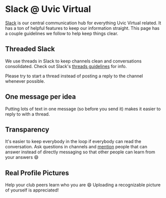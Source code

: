 # Slack @ Uvic Virtual
[Slack](https://get.slack.help/hc/en-us/articles/115004071768-What-is-Slack-) is our central communication hub for everything Uvic Virtual related. It has a ton of helpful features to keep our information straight. This page has a couple guidelines we follow to help keep things clear.

## Threaded Slack
We use threads in Slack to keep channels clean and conversations consolidated. Check out Slack's [threads guidelines](https://get.slack.help/hc/en-us/articles/115000769927-Message-and-file-threads) for info.

Please try to start a thread instead of posting a reply to the channel whenever possible.

## One message per idea
Putting lots of text in one message (so before you send it) makes it easier to reply to with a thread.

## Transparency
It's easier to keep everybody in the loop if everybody can read the conversation. Ask questions in channels and [mention](https://get.slack.help/hc/en-us/articles/205240127-Mention-a-member) people that can answer instead of directly messaging so that other people can learn from your answers :smile:

## Real Profile Pictures
Help your club peers learn who you are :smile: Uploading a recognizable picture of yourself is appreciated!
